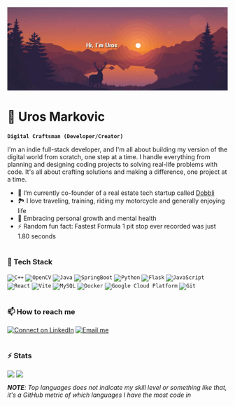 <div align="center">
    <img src="https://raw.githubusercontent.com/urossm/urossm/main/assets/github_banner.jpg" alt="banner"/>
</div>

# 🍕 Uros Markovic
**`Digital Craftsman (Developer/Creator)`**

I'm an indie full-stack developer, and I'm all about building my version of the digital world from scratch, one step at a time. I handle everything from planning and designing coding projects to solving real-life problems with code. It's all about crafting solutions and making a difference, one project at a time.

- 🌟 I’m currently co-founder of a real estate tech startup called <a href="https://dobbli.com" target="_blank">Dobbli</a>
- 🏞️ I love traveling, training, riding my motorcycle and generally enjoying life
- 🌱 Embracing personal growth and mental health 
- ⚡ Random fun fact: Fastest Formula 1 pit stop ever recorded was just 1.80 seconds

#

### 🔧 Tech Stack

<code><img height="30" alt="C++" src="https://user-images.githubusercontent.com/25181517/192106073-90fffafe-3562-4ff9-a37e-c77a2da0ff58.png"></code>
<code><img height="30" alt="OpenCV" src="https://avatars.githubusercontent.com/u/5009934"></code>
<code><img height="30" alt="Java" src="https://user-images.githubusercontent.com/25181517/117201156-9a724800-adec-11eb-9a9d-3cd0f67da4bc.png"></code>
<code><img height="30" alt="SpringBoot" src="https://user-images.githubusercontent.com/25181517/183891303-41f257f8-6b3d-487c-aa56-c497b880d0fb.png"></code>
<code><img height="30" alt="Python" src="https://user-images.githubusercontent.com/25181517/183423507-c056a6f9-1ba8-4312-a350-19bcbc5a8697.png"></code>
<code><img height="30" alt="Flask" src="https://user-images.githubusercontent.com/25181517/183423775-2276e25d-d43d-4e58-890b-edbc88e915f7.png"></code>
<code><img height="30" alt="JavaScript" src="https://user-images.githubusercontent.com/25181517/117447155-6a868a00-af3d-11eb-9cfe-245df15c9f3f.png"></code>
<code><img height="30" alt="React" src="https://user-images.githubusercontent.com/25181517/183897015-94a058a6-b86e-4e42-a37f-bf92061753e5.png"></code>
<code><img height="30" alt="Vite" src="https://github-production-user-asset-6210df.s3.amazonaws.com/62091613/261395532-b40892ef-efb8-4b0e-a6b5-d1cfc2f3fc35.png"></code>
<code><img height="30" alt="MySQL" src="https://user-images.githubusercontent.com/25181517/183896128-ec99105a-ec1a-4d85-b08b-1aa1620b2046.png"></code>
<code><img height="30" alt="Docker" src="https://user-images.githubusercontent.com/25181517/117207330-263ba280-adf4-11eb-9b97-0ac5b40bc3be.png"></code>
<code><img height="30" alt="Google Cloud Platform" src="https://user-images.githubusercontent.com/25181517/183911547-990692bc-8411-4878-99a0-43506cdb69cf.png"></code>
<code><img height="30" alt="Git" src="https://user-images.githubusercontent.com/25181517/192108372-f71d70ac-7ae6-4c0d-8395-51d8870c2ef0.png"></code>

#

### 📫 How to reach me

[![Connect on LinkedIn](https://img.shields.io/badge/--linkedin?style=flat-square&logo=linkedin&label=LinkedIn&labelColor=%23777777&color=%23777777)](https://www.linkedin.com/in/uros-markovic) [![Email me](https://img.shields.io/badge/--linkedin?style=flat-square&logo=Gmail&label=Email%20Me&labelColor=%23777777&color=%23777777)](mailto:markovicc.uros@gmail.com)

#

### ⚡ Stats


[//]: # (<img align="center" src="https://github-readme-stats-urossms-projects.vercel.app/api?username=urossm&show_icons=true&include_all_commits=true&theme=tokyonight" />)

[//]: # (<img align="center" src="https://github-readme-stats-urossms-projects.vercel.app/api/top-langs/?username=urossm&layout=compact&theme=tokyonight" />)

<img align="center" src="https://github-readme-streak-stats.herokuapp.com?user=urossm&theme=tokyonight" />
<img align="center" src="https://github-readme-stats-urossms-projects.vercel.app/api/top-langs/?username=urossm&layout=compact&theme=tokyonight" />

_**NOTE**: Top languages does not indicate my skill level or something like that, it's a GitHub metric of which languages I have the most code in_

[//]: # (![Anurag's GitHub stats]&#40;https://github-readme-stats-urossms-projects.vercel.app/api?username=urossm&show_icons=true&theme=tokyonight&include_all_commits=true&cache_seconds=3600&#41;)


